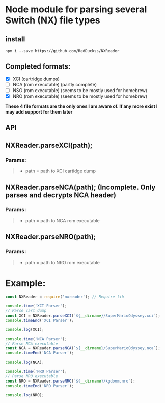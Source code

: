 # Node module for parsing several Switch (NX) file types

## install
```
npm i --save https://github.com/RedDuckss/NXReader
```

## Completed formats:
- [x] XCI (cartridge dumps)
- [ ] NCA (rom executable) (partly complete)
- [ ] NSO (rom executable) (seems to be mostly used for homebrew)
- [x] NRO (rom executable) (seems to be mostly used for homebrew)

**These 4 file formats are the only ones I am aware of. If any more exist I may add support for them later**

## API

## NXReader.parseXCI(path);
### Params:
> - path = path to XCI cartidge dump

## NXReader.parseNCA(path); (Incomplete. Only parses and decrypts NCA header)
### Params:
> - path = path to NCA rom executable

## NXReader.parseNRO(path);
### Params:
> - path = path to NRO rom executable


# Example:
```javascript
const NXReader = require('nxreader'); // Require lib

console.time('XCI Parser');
// Parse cart dump
const XCI = NXReader.parseXCI(`${__dirname}/SuperMarioOdyssey.xci`);
console.timeEnd('XCI Parser');

console.log(XCI);

console.time('NCA Parser');
// Parse NCA executable
const NCA = NXReader.parseNCA(`${__dirname}/SuperMarioOdyssey.nca`);
console.timeEnd('NCA Parser');

console.log(NCA);

console.time('NRO Parser');
// Parse NRO executable
const NRO = NXReader.parseNRO(`${__dirname}/kgdoom.nro`);
console.timeEnd('NRO Parser');

console.log(NRO);
```